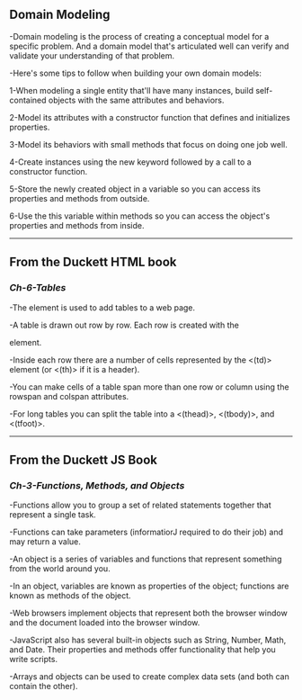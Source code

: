 ## **Domain Modeling**

-Domain modeling is the process of creating a conceptual model for a specific problem. And a domain model that's articulated 
 well can verify and validate your understanding of that problem. 

-Here's some tips to follow when building your own domain models:

1-When modeling a single entity that'll have many instances, build self-contained objects with the same attributes and behaviors.

2-Model its attributes with a constructor function that defines and initializes properties.

3-Model its behaviors with small methods that focus on doing one job well.

4-Create instances using the new keyword followed by a call to a constructor function.

5-Store the newly created object in a variable so you can access its properties and methods from outside.

6-Use the this variable within methods so you can access the object's properties and methods from inside.


_________________________________________________________________________________________________________________________



## **From the Duckett HTML book**

### *Ch-6-Tables*

-The <table> element is used to add tables to a web
 page.

-A table is drawn out row by row. Each row is created
 with the <tr> element.

-Inside each row there are a number of cells
 represented by the <(td)> element (or <(th)> if it is a header).

-You can make cells of a table span more than one row
 or column using the rowspan and colspan attributes.

-For long tables you can split the table into a <(thead)>,
 <(tbody)>, and <(tfoot)>.



 ____________________________________________________________________________________________________________________

## **From the Duckett JS Book**


### *Ch-3-Functions, Methods, and Objects*

 -Functions allow you to group a set of related 
  statements together that represent a single task.

 -Functions can take parameters (informatiorJ required
  to do their job) and may return a value.

 -An object is a series of variables and functions that
  represent something from the world around you.

 -In an object, variables are known as properties of the
  object; functions are known as methods of the object.

 -Web browsers implement objects that represent both
  the browser window and the document loaded into the browser window.

 -JavaScript also has several built-in objects such as
  String, Number, Math, and Date. Their properties and
  methods offer functionality that help you write scripts.

 -Arrays and objects can be used to create complex data
  sets (and both can contain the other).